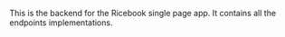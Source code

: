 This is the backend for the Ricebook single page app. 
It contains all the endpoints implementations.
